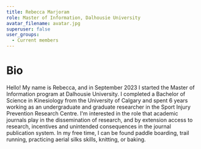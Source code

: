 ```yaml
---
title: Rebecca Marjoram
role: Master of Information, Dalhousie University
avatar_filename: avatar.jpg
superuser: false
user_groups:
  - Current members
---
```


# Bio
Hello! My name is Rebecca, and in September 2023 I started the Master of Information program at Dalhousie University. I completed a Bachelor of Science in Kinesiology from the University of Calgary and spent 6 years working as an undergraduate and graduate researcher in the Sport Injury Prevention Research Centre. I'm interested in the role that academic journals play in the dissemination of research, and by extension access to research, incentives and unintended consequences in the journal publication system. In my free time, I can be found paddle boarding, trail running, practicing aerial silks skills, knitting, or baking.

